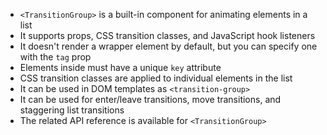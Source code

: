 - `<TransitionGroup>` is a built-in component for animating elements in a list
- It supports props, CSS transition classes, and JavaScript hook listeners
- It doesn't render a wrapper element by default, but you can specify one with the `tag` prop
- Elements inside must have a unique `key` attribute
- CSS transition classes are applied to individual elements in the list
- It can be used in DOM templates as `<transition-group>`
- It can be used for enter/leave transitions, move transitions, and staggering list transitions
- The related API reference is available for `<TransitionGroup>`
